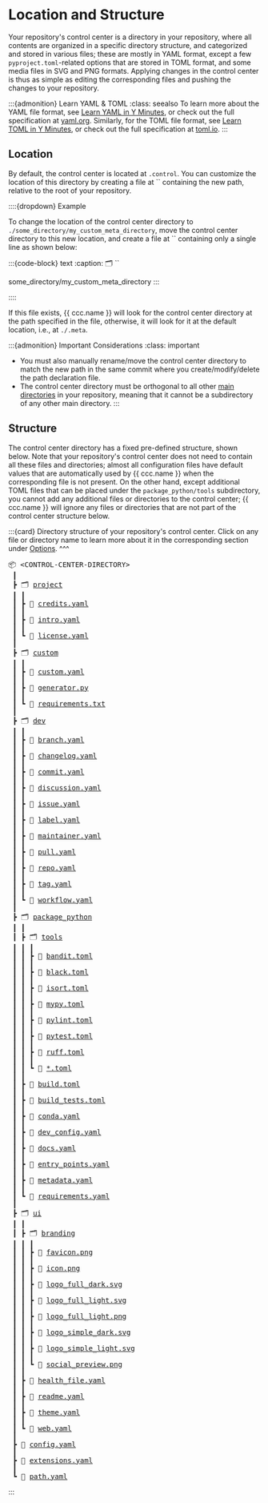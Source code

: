 # Location and Structure
Your repository's control center is a directory in your repository,
where all contents are organized in a specific directory structure,
and categorized and stored in various files; these are mostly in YAML format, except
a few `pyproject.toml`-related options that are stored in TOML format,
and some media files in SVG and PNG formats.
Applying changes in the control center is thus as simple as editing the corresponding files
and pushing the changes to your repository.

:::{admonition} Learn YAML & TOML
:class: seealso
To learn more about the YAML file format,
see [Learn YAML in Y Minutes](https://learnxinyminutes.com/docs/yaml/), or check out the
full specification at [yaml.org](https://yaml.org/spec/1.2.2/).
Similarly, for the TOML file format,
see [Learn TOML in Y Minutes](https://learnxinyminutes.com/docs/toml/), or check out the
full specification at [toml.io](https://toml.io/en/v1.0.0).
:::


## Location
By default, the control center is located at `.control`.
You can customize the location of this directory
by creating a file at ``
containing the new path, relative to the root of your repository.

::::{dropdown} Example

To change the location of the control center directory to `./some_directory/my_custom_meta_directory`,
move the control center directory to this new location,
and create a file at `` containing only a single line
as shown below:

:::{code-block} text
:caption: 🗂 ``

some_directory/my_custom_meta_directory
:::

::::


If this file exists, {{ ccc.name }} will look for the control center directory
at the path specified in the file,
otherwise, it will look for it at the default location, i.e., at `./.meta`.


:::{admonition} Important Considerations
:class: important

- You must also manually rename/move the control center directory to match the new path
  in the same commit where you create/modify/delete the path declaration file.
- The control center directory must be orthogonal to all other
  [main directories](/manual/fundamentals/structure/index.md) in your repository,
  meaning that it cannot be a subdirectory of any other main directory.
:::


## Structure

The control center directory has a fixed pre-defined structure, shown below.
Note that your repository's control center does not need to contain all these files and directories;
almost all configuration files have default values that are automatically used by {{ ccc.name }}
when the corresponding file is not present.
On the other hand, except additional
TOML files that can be placed under the `package_python/tools` subdirectory,
you cannot add any additional files or directories to the control center;
{{ ccc.name }} will ignore any files or directories
that are not part of the control center structure below.


:::{card}
Directory structure of your repository's control center.
Click on any file or directory name to learn more about it
in the corresponding section under [Options](../options/index.md).
^^^

<pre>
📦 &lt;CONTROL-CENTER-DIRECTORY&gt;
 ┃
 ┣ 🗂 <a href="/manual/control/options/project" title="Project Information">project</a>
 ┃ ┃
 ┃ ┣ 📄 <a href="/manual/control/options/project/credits" title="Project Credits">credits.yaml</a>
 ┃ ┃
 ┃ ┣ 📄 <a href="/manual/control/options/project/intro" title="Project Introduction">intro.yaml</a>
 ┃ ┃
 ┃ ┗ 📄 <a href="/manual/control/options/project/license" title="License and Copyright">license.yaml</a>
 ┃
 ┣ 🗂 <a href="/manual/control/options/custom" title="Custom Metadata">custom</a>
 ┃ ┃
 ┃ ┣ 📄 <a href="/manual/control/options/custom/#static-variables" title="Static Custom Variables">custom.yaml</a>
 ┃ ┃
 ┃ ┣ 📄 <a href="/manual/control/options/custom/#dynamic-variables" title="Dynamic Custom Variables">generator.py</a>
 ┃ ┃
 ┃ ┗ 📄 <a href="/manual/control/options/custom/#requirements" title="Requirements">requirements.txt</a>
 ┃
 ┣ 🗂 <a href="/manual/control/options/dev" title="Development Configurations">dev</a>
 ┃ ┃
 ┃ ┣ 📄 <a href="/manual/control/options/dev/branch" title="Branches">branch.yaml</a>
 ┃ ┃
 ┃ ┣ 📄 <a href="/manual/control/options/dev/changelog" title="Changelogs">changelog.yaml</a>
 ┃ ┃
 ┃ ┣ 📄 <a href="/manual/control/options/dev/commit" title="Commits">commit.yaml</a>
 ┃ ┃
 ┃ ┣ 📄 <a href="/manual/control/options/dev/discussion" title="Discussions">discussion.yaml</a>
 ┃ ┃
 ┃ ┣ 📄 <a href="/manual/control/options/dev/issue" title="Issues">issue.yaml</a>
 ┃ ┃
 ┃ ┣ 📄 <a href="/manual/control/options/dev/label" title="Labels">label.yaml</a>
 ┃ ┃
 ┃ ┣ 📄 <a href="/manual/control/options/dev/maintainer" title="Maintainers">maintainer.yaml</a>
 ┃ ┃
 ┃ ┣ 📄 <a href="/manual/control/options/dev/pull" title="Pull Requests">pull.yaml</a>
 ┃ ┃
 ┃ ┣ 📄 <a href="/manual/control/options/dev/repo" title="Repository">repo.yaml</a>
 ┃ ┃
 ┃ ┣ 📄 <a href="/manual/control/options/dev/tag" title="Tags">tag.yaml</a>
 ┃ ┃
 ┃ ┗ 📄 <a href="/manual/control/options/dev/workflow" title="Workflows">workflow.yaml</a>
 ┃
 ┣ 🗂 <a href="/manual/control/options/package" title="Package">package_python</a>
 ┃ ┃
 ┃ ┣ 🗂 <a href="/manual/control/options/package/tools" title="">tools</a>
 ┃ ┃ ┃
 ┃ ┃ ┣ 📄 <a href="/manual/control/options/package/tools/#bandit" title="">bandit.toml</a>
 ┃ ┃ ┃
 ┃ ┃ ┣ 📄 <a href="/manual/control/options/package/tools/#black" title="">black.toml</a>
 ┃ ┃ ┃
 ┃ ┃ ┣ 📄 <a href="/manual/control/options/package/tools/#isort" title="">isort.toml</a>
 ┃ ┃ ┃
 ┃ ┃ ┣ 📄 <a href="/manual/control/options/package/tools/#mypy" title="">mypy.toml</a>
 ┃ ┃ ┃
 ┃ ┃ ┣ 📄 <a href="/manual/control/options/package/tools/#pylint" title="">pylint.toml</a>
 ┃ ┃ ┃
 ┃ ┃ ┣ 📄 <a href="/manual/control/options/package/tools/#pytest" title="">pytest.toml</a>
 ┃ ┃ ┃
 ┃ ┃ ┣ 📄 <a href="/manual/control/options/package/tools/#ruff" title="">ruff.toml</a>
 ┃ ┃ ┃
 ┃ ┃ ┗ 📄 <a href="/manual/control/options/package/tools/#additional-files" title="">*.toml</a>
 ┃ ┃
 ┃ ┣ 📄 <a href="/manual/control/options/package/build" title="">build.toml</a>
 ┃ ┃
 ┃ ┣ 📄 <a href="/manual/control/options/package/build_tests" title="">build_tests.toml</a>
 ┃ ┃
 ┃ ┣ 📄 <a href="/manual/control/options/package/conda" title="">conda.yaml</a>
 ┃ ┃
 ┃ ┣ 📄 <a href="/manual/control/options/package/dev_config" title="">dev_config.yaml</a>
 ┃ ┃
 ┃ ┣ 📄 <a href="/manual/control/options/package/docs" title="">docs.yaml</a>
 ┃ ┃
 ┃ ┣ 📄 <a href="/manual/control/options/package/entry_points" title="">entry_points.yaml</a>
 ┃ ┃
 ┃ ┣ 📄 <a href="/manual/control/options/package/metadata" title="">metadata.yaml</a>
 ┃ ┃
 ┃ ┗ 📄 <a href="/manual/control/options/package/requirements" title="">requirements.yaml</a>
 ┃
 ┣ 🗂 <a href="/manual/control/options/ui" title="User Interfaces">ui</a>
 ┃ ┃
 ┃ ┣ 🗂 <a href="/manual/control/options/ui/branding" title="Branding">branding</a>
 ┃ ┃ ┃
 ┃ ┃ ┣ 📄 <a href="/manual/control/options/ui/branding#favicon" title="">favicon.png</a>
 ┃ ┃ ┃
 ┃ ┃ ┣ 📄 <a href="/manual/control/options/ui/branding/#icon" title="">icon.png</a>
 ┃ ┃ ┃
 ┃ ┃ ┣ 📄 <a href="/manual/control/options/ui/branding/#" title="">logo_full_dark.svg</a>
 ┃ ┃ ┃
 ┃ ┃ ┣ 📄 <a href="/manual/control/options/ui/branding/#" title="">logo_full_light.svg</a>
 ┃ ┃ ┃
 ┃ ┃ ┣ 📄 <a href="/manual/control/options/ui/branding/#" title="">logo_full_light.png</a>
 ┃ ┃ ┃
 ┃ ┃ ┣ 📄 <a href="/manual/control/options/ui/branding/#" title="">logo_simple_dark.svg</a>
 ┃ ┃ ┃
 ┃ ┃ ┣ 📄 <a href="/manual/control/options/ui/branding/#" title="">logo_simple_light.svg</a>
 ┃ ┃ ┃
 ┃ ┃ ┗ 📄 <a href="/manual/control/options/ui/branding/#social-preview" title="">social_preview.png</a>
 ┃ ┃
 ┃ ┣ 📄 <a href="/manual/control/options/ui/health_file" title="Health Files">health_file.yaml</a>
 ┃ ┃
 ┃ ┣ 📄 <a href="/manual/control/options/ui/readme" title="Readme Files">readme.yaml</a>
 ┃ ┃
 ┃ ┣ 📄 <a href="/manual/control/options/ui/theme" title="Theme">theme.yaml</a>
 ┃ ┃
 ┃ ┗ 📄 <a href="/manual/control/options/ui/web" title="Website">web.yaml</a>
 ┃
 ┣ 📄 <a href="/manual/control/options/config" title="Base Configurations">config.yaml</a>
 ┃
 ┣ 📄 <a href="/manual/control/options/extensions" title="Meta Extensions">extensions.yaml</a>
 ┃
 ┗ 📄 <a href="/manual/control/options/path" title="Repository Paths">path.yaml</a>
</pre>

:::
